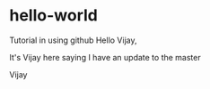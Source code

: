 # hello-world
Tutorial in using github
Hello Vijay,

It's Vijay here saying I have an update to the master

Vijay
